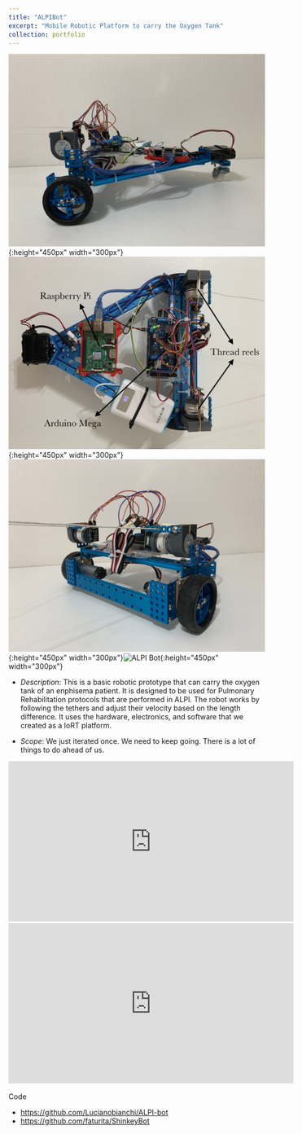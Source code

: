 ```yaml
---
title: "ALPIBot"
excerpt: "Mobile Robotic Platform to carry the Oxygen Tank"
collection: portfolio
---
```


![ALPI Bot](/images/alpibot1.jpg){:height="450px" width="300px"}![ALPI Bot](/images/alpibot2.jpg){:height="450px" width="300px"} ![ALPI Bot](/images/alpibot3.jpg){:height="450px" width="300px"}![ALPI Bot](/images/alpibot4.png){:height="450px" width="300px"}


* *Description*: This is a basic robotic prototype that can carry the oxygen tank of an enphisema patient.  It is designed to be used for Pulmonary Rehabilitation protocols that are performed in ALPI.  The robot works by following the tethers and adjust their velocity based on the length difference.  It uses the hardware, electronics, and software that we created as a IoRT platform.

* *Scope*: We just iterated once.  We need to keep going.  There is a lot of things to do ahead of us.

<iframe width="560" height="315" src="https://www.youtube.com/embed/skpeedcbvqk" frameborder="0" allow="accelerometer; autoplay; encrypted-media; gyroscope; picture-in-picture" allowfullscreen></iframe>


<iframe width="560" height="315" src="https://www.youtube.com/embed/TkUEmMHQrIw" frameborder="0" allow="accelerometer; autoplay; encrypted-media; gyroscope; picture-in-picture" allowfullscreen></iframe>

Code 
* <https://github.com/Lucianobianchi/ALPI-bot>
* <https://github.com/faturita/ShinkeyBot>

